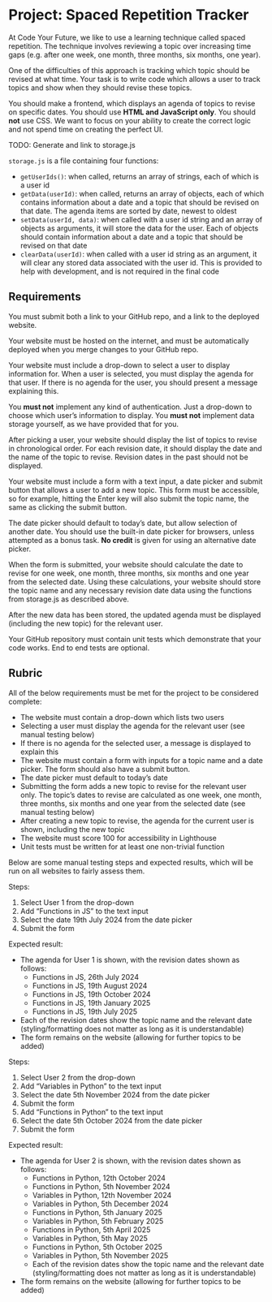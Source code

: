 # Project: Spaced Repetition Tracker

At Code Your Future, we like to use a learning technique called spaced repetition. The technique involves reviewing a topic over increasing time gaps (e.g. after one week, one month, three months, six months, one year).

One of the difficulties of this approach is tracking which topic should be revised at what time. Your task is to write code which allows a user to track topics and show when they should revise these topics.

You should make a frontend, which displays an agenda of topics to revise on specific dates. You should use **HTML and JavaScript only**. You should **not** use CSS. We want to focus on your ability to create the correct logic and not spend time on creating the perfect UI.

TODO: Generate and link to storage.js

`storage.js` is a file containing four functions:

- `getUserIds()`: when called, returns an array of strings, each of which is a user id
- `getData(userId)`: when called, returns an array of objects, each of which contains information about a date and a topic that should be revised on that date. The agenda items are sorted by date, newest to oldest
- `setData(userId, data)`: when called with a user id string and an array of objects as arguments, it will store the data for the user. Each of objects should contain information about a date and a topic that should be revised on that date
- `clearData(userId)`: when called with a user id string as an argument, it will clear any stored data associated with the user id. This is provided to help with development, and is not required in the final code

## Requirements

You must submit both a link to your GitHub repo, and a link to the deployed website.

Your website must be hosted on the internet, and must be automatically deployed when you merge changes to your GitHub repo.

Your website must include a drop-down to select a user to display information for. When a user is selected, you must display the agenda for that user. If there is no agenda for the user, you should present a message explaining this.

You **must not** implement any kind of authentication. Just a drop-down to choose which user’s information to display. You **must not** implement data storage yourself, as we have provided that for you.

After picking a user, your website should display the list of topics to revise in chronological order. For each revision date, it should display the date and the name of the topic to revise. Revision dates in the past should not be displayed.

Your website must include a form with a text input, a date picker and submit button that allows a user to add a new topic. This form must be accessible, so for example, hitting the Enter key will also submit the topic name, the same as clicking the submit button.

The date picker should default to today’s date, but allow selection of another date. You should use the built-in date picker for browsers, unless attempted as a bonus task. **No credit** is given for using an alternative date picker.

When the form is submitted, your website should calculate the date to revise for one week, one month, three months, six months and one year from the selected date. Using these calculations, your website should store the topic name and any necessary revision date data using the functions from storage.js as described above.

After the new data has been stored, the updated agenda must be displayed (including the new topic) for the relevant user.

Your GitHub repository must contain unit tests which demonstrate that your code works. End to end tests are optional.

## Rubric

All of the below requirements must be met for the project to be considered complete:

- The website must contain a drop-down which lists two users
- Selecting a user must display the agenda for the relevant user (see manual testing below)
- If there is no agenda for the selected user, a message is displayed to explain this
- The website must contain a form with inputs for a topic name and a date picker. The form should also have a submit button.
- The date picker must default to today’s date
- Submitting the form adds a new topic to revise for the relevant user only. The topic’s dates to revise are calculated as one week, one month, three months, six months and one year from the selected date (see manual testing below)
- After creating a new topic to revise, the agenda for the current user is shown, including the new topic
- The website must score 100 for accessibility in Lighthouse
- Unit tests must be written for at least one non-trivial function

Below are some manual testing steps and expected results, which will be run on all websites to fairly assess them.

Steps:

1. Select User 1 from the drop-down
1. Add “Functions in JS” to the text input
1. Select the date 19th July 2024 from the date picker
1. Submit the form

Expected result:

- The agenda for User 1 is shown, with the revision dates shown as follows:
  - Functions in JS, 26th July 2024
  - Functions in JS, 19th August 2024
  - Functions in JS, 19th October 2024
  - Functions in JS, 19th January 2025
  - Functions in JS, 19th July 2025
- Each of the revision dates show the topic name and the relevant date (styling/formatting does not matter as long as it is understandable)
- The form remains on the website (allowing for further topics to be added)

Steps:

1. Select User 2 from the drop-down
1. Add “Variables in Python” to the text input
1. Select the date 5th November 2024 from the date picker
1. Submit the form
1. Add “Functions in Python” to the text input
1. Select the date 5th October 2024 from the date picker
1. Submit the form

Expected result:

- The agenda for User 2 is shown, with the revision dates shown as follows:
  - Functions in Python, 12th October 2024
  - Functions in Python, 5th November 2024
  - Variables in Python, 12th November 2024
  - Variables in Python, 5th December 2024
  - Functions in Python, 5th January 2025
  - Variables in Python, 5th February 2025
  - Functions in Python, 5th April 2025
  - Variables in Python, 5th May 2025
  - Functions in Python, 5th October 2025
  - Variables in Python, 5th November 2025
  - Each of the revision dates show the topic name and the relevant date (styling/formatting does not matter as long as it is understandable)
- The form remains on the website (allowing for further topics to be added)
